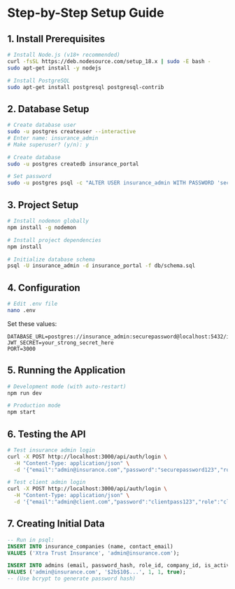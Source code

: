 # Step-by-Step Setup Guide

## 1. Install Prerequisites
```bash
# Install Node.js (v18+ recommended)
curl -fsSL https://deb.nodesource.com/setup_18.x | sudo -E bash -
sudo apt-get install -y nodejs

# Install PostgreSQL
sudo apt-get install postgresql postgresql-contrib
```

## 2. Database Setup
```bash
# Create database user
sudo -u postgres createuser --interactive
# Enter name: insurance_admin
# Make superuser? (y/n): y

# Create database
sudo -u postgres createdb insurance_portal

# Set password
sudo -u postgres psql -c "ALTER USER insurance_admin WITH PASSWORD 'securepassword';"
```

## 3. Project Setup
```bash
# Install nodemon globally
npm install -g nodemon

# Install project dependencies
npm install

# Initialize database schema
psql -U insurance_admin -d insurance_portal -f db/schema.sql
```

## 4. Configuration
```bash
# Edit .env file
nano .env
```
Set these values:
```
DATABASE_URL=postgres://insurance_admin:securepassword@localhost:5432/insurance_portal
JWT_SECRET=your_strong_secret_here
PORT=3000
```

## 5. Running the Application
```bash
# Development mode (with auto-restart)
npm run dev

# Production mode
npm start
```

## 6. Testing the API
```bash
# Test insurance admin login
curl -X POST http://localhost:3000/api/auth/login \
  -H "Content-Type: application/json" \
  -d '{"email":"admin@insurance.com","password":"securepassword123","role":"insurance"}'

# Test client admin login
curl -X POST http://localhost:3000/api/auth/login \
  -H "Content-Type: application/json" \
  -d '{"email":"admin@client.com","password":"clientpass123","role":"client"}'
```

## 7. Creating Initial Data
```sql
-- Run in psql:
INSERT INTO insurance_companies (name, contact_email) 
VALUES ('Xtra Trust Insurance', 'admin@insurance.com');

INSERT INTO admins (email, password_hash, role_id, company_id, is_active)
VALUES ('admin@insurance.com', '$2b$10$...', 1, 1, true);
-- (Use bcrypt to generate password hash)